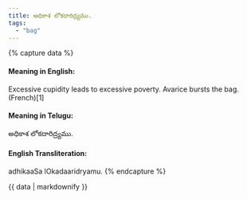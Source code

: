 ```yaml
---
title: అధికాశ లోకదారిద్ర్యము.
tags:
  - "bag"
---
```


{% capture data %}
#### Meaning in English:
Excessive cupidity leads to excessive poverty.
Avarice bursts the bag. (French)[1]

#### Meaning in Telugu:
అధికాశ లోకదారిద్ర్యము.

#### English Transliteration:
adhikaaSa lOkadaaridryamu.
{% endcapture %}

{{ data | markdownify }}

